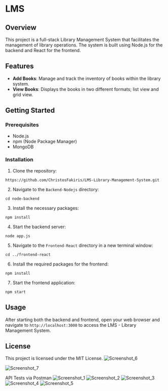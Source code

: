 # LMS

## Overview
This project is a full-stack Library Management System that facilitates the management of library operations. The system is built using Node.js for the backend and React for the frontend.

## Features
- **Add Books**: Manage and track the inventory of books within the library system.
- **View Books**: Displays the books in two different formats; list view and grid view. 
  
## Getting Started


### Prerequisites
- Node.js
- npm (Node Package Manager)
- MongoDB

### Installation
1. Clone the repository:
```[
https://github.com/ChristosFakiris/LMS-Library-Management-System.git
```
2. Navigate to the `Backend-Nodejs` directory:
```
cd node-backend
```
3. Install the necessary packages:
```
npm install
```
4. Start the backend server:
```
node app.js
```
5. Navigate to the `Frontend-React` directory in a new terminal window:
```
cd ../frontend-react
```
6. Install the required packages for the frontend:
```
npm install
```
7. Start the frontend application:
```
npm start
```

## Usage
After starting both the backend and frontend, open your web browser and navigate to `http://localhost:3000` to access the LMS - Library Management System.


## License
This project is licensed under the MIT License.
![Screenshot_6](https://github.com/user-attachments/assets/de62a961-e5d9-4aac-af5f-1b415cbafeb8)

![Screenshot_7](https://github.com/user-attachments/assets/62918780-1390-42ce-b39b-e8a67079ef45)

API Tests via Postman
![Screenshot_1](https://github.com/user-attachments/assets/3d3b8eb2-2c54-4170-8f76-51324f282c05)
![Screenshot_2](https://github.com/user-attachments/assets/1cb73fc6-c4d2-4152-a7bb-6a95541176be)
![Screenshot_3](https://github.com/user-attachments/assets/24c354b8-ad35-46d9-8332-52748fd75824)
![Screenshot_4](https://github.com/user-attachments/assets/fa14c461-98e2-46c7-818f-8f7d5ef42abc)
![Screenshot_5](https://github.com/user-attachments/assets/8669d8de-8473-49f6-9fd7-4c8856b3067c)






